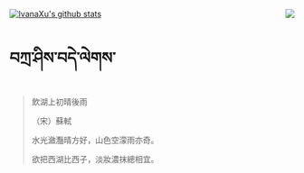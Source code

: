 [![IvanaXu's github stats](https://github-readme-stats.vercel.app/api?username=IvanaXu&show_icons=true&theme=vue-dark)](https://github.com/anuraghazra/github-readme-stats)
<img align="right" src="https://github-readme-stats.vercel.app/api/top-langs/?username=IvanaXu&layout=compact&theme=graywhite" />
# བཀྲ་ཤིས་བདེ་ལེགས་
> 飲湖上初晴後雨
> 
> （宋）蘇軾
> 
> 水光瀲灩晴方好，山色空濛雨亦奇。
> 
> 欲把西湖比西子，淡妝濃抹總相宜。
>